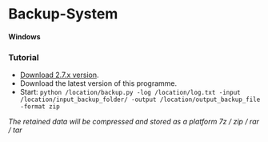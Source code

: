 # Backup-System
#### Windows
 
### Tutorial
* [Download 2.7.x version](https://www.python.org/downloads/).
* Download the latest version of this programme.
* Start: `python /location/backup.py -log /location/log.txt -input /location/input_backup_folder/ -output /location/output_backup_file -format zip`

*The retained data will be compressed and stored as a platform 7z / zip / rar / tar*
